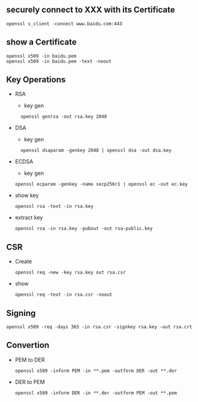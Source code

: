 ## securely connect to XXX with its Certificate  
```
openssl s_client -connect www.baidu.com:443
```
## show a Certificate
```
openssl x509 -in baidu.pem
openssl x509 -in baidu.pem -text -noout
```



## Key Operations
- RSA
  - key gen
  ```
    openssl genrsa -out rsa.key 2048
  ```
- DSA
  - key gen
  ```
    openssl dsaparam -genkey 2048 | openssl dsa -out dsa.key 
  ```

- ECDSA
  - key gen
  ```
  openssl ecparam -genkey -name secp256r1 | openssl ec -out ec.key
  ```

- show key
  ```
  openssl rsa -text -in rsa.key 
  ```
  
- extract key
  ```
  openssl rsa -in rsa.key -pubout -out rsa-public.key
  ```
  
## CSR
- Create
  ```
  openssl req -new -key rsa.key out rsa.csr
  ``` 
- show
  ```
  openssl req -text -in rsa.csr -noout
  ```
  
## Signing
```
openssl x509 -req -days 365 -in rsa.csr -signkey rsa.key -out rsa.crt
```

## Convertion
- PEM to DER
  ```
  openssl x509 -inform PEM -in **.pem -outform DER -out **.der
  ```
- DER to PEM
  ```
  openssl x509 -inform DER -in **.der -outform PEM -out **.pem
  ```






